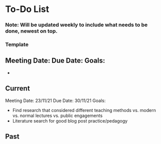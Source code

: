 # To-Do List
### Note: Will be updated weekly to include what needs to be done, newest on top.
### Template
Meeting Date:
Due Date: 
Goals:
- 
- 

## Current
Meeting Date: 23/11/21
Due Date: 30/11/21
Goals: 
- Find research that considered different teaching methods vs. modern vs. normal lectures vs. public engagements
- Literature search for good blog post practice/pedagogy

## Past
